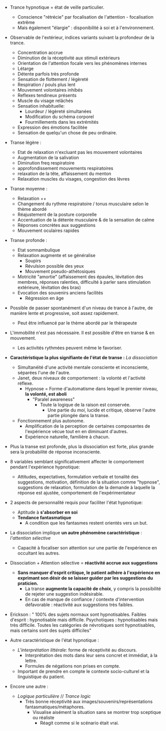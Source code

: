 
- Trance hypnotique = état de veille particulier. 
	- Conscience "rétrécie" par focalisation de l'attention - focalisation extrême
	- Mais également "élargie" : disponibilité à soi et à l'environnement. 

- Observable de l'extérieur, indices variants suivant la profondeur de la trance.
	- Concentration accrue
	- Diminution de la réceptivité aux stimuli extérieurs 
	- Orientation de l'attention focale vers les phénomènes internes
	- Létarge
	- Détente parfois très profonde
	- Sensation de flottement / légèreté 
	- Respiration / pouls plus lent 
	- Mouvement volontaires inhibés 
	- Reflexes tendineux présents
	- Muscle du visage relâchés 
	- Sensation inhabituelle:
		- Lourdeur / légèreté simultanées 
		- Modification du schéma corporel
		- Fourmillements dans les extrémités 
	- Expression des émotions facilitée 
	- Sensation de quelqu'un chose de peu ordinaire. 


- Transe légère :
	- Etat de relaxation n'excluant pas les mouvement volontaires 
	- Augmentation de la salivation
	- Diminution freq respiratoire
	- approfondissement mouvements respiratoires 
	- relaxation de la tête, affaissement du menton
	- Relaxation muscles du visages, congestion des lèvres 

- Transe moyenne : 
	- Relaxation ++
	- Changement du rythme respiratoire / tonus musculaire selon le thème abordé
	- Réajustement de la posture corporelle 
	- Accentuation de la détente musculaire & de la sensation de calme 
	- Réponses concrètes aux suggestions 
	- Mouvement oculaires rapides

- Transe profonde :
	- Etat somnambulique 
	- Relaxation augmente et se généralise 
		- Soupirs
		- Révulsion possible des yeux 
		- Mouvement pseudo-athétosiques 
	- Motricité "amortie" (affaissement des épaules, lévitation des membres, réponses ralenties, difficulté à parler sans stimulation extérieure, lévitation des bras)
	- Evocation des souvenirs anciens facilités 
		- Régression en âge

- Possible de passer spontanément d'un niveau de trance à l'autre, de manière lente et progressive, soit assez rapidement.
	- Peut être influencé par le thème abordé par le thérapeute 

- L'immobilité n'est pas nécessaire. Il est possible d'être en transe & en mouvement.
	- Les activités rythmées peuvent même le favoriser. 


- **Caractéristique la plus signifiante de l'état de transe :** *La dissociation* 
	- Simultanéité d'une activité mentale consciente et inconsciente, séparées l'une de l'autre. 
	- Janet, deux niveaux de comportement : la volonté et l'activité réflexe. 
		- Hypnose = Forme d'automatisme dans lequel le premier niveau, **la volonté, est aboli**
			- "Paralel awareness"
				- Toute la logique de la raison est conservée. 
					- Une partie du *moi*, lucide et critique, observe l'autre partie plongée dans la transe. 
	- Fonctionnement plus autonome. 
		- Amplification de la perception de certaines composantes de l'expérience vécue tout en  en diminuant d'autres.
		- Expérience naturelle, familière à chacun. 

- Plus la transe est profonde, plus la dissociation est forte, plus grande sera la probabilité de réponse inconsciente. 

- 8 variables semblant significativement affecter le comportement pendant l'expérience hypnotique:
	- Attitudes, expectatives, formulation verbale et tonalité des suggestions, motivation, définition de la situation comme "hypnose", suggestions de relaxation, formulation de la demande à laquelle la réponse est ajustée, comportement de l'expérimentateur

- 2 aspects de personnalité requis pour faciliter l'état hypnotique:
	- Aptitude à **s'absorber en soi** 
	- **Tendance fantasmatique** 
		- A condition que les fantasmes restent orientés vers un but. 


- La dissociation implique **un autre phénomène caractéristique** : *l'attention sélective*
	- Capacité à focaliser son attention sur une partie de l'expérience en occultant les autres. 

- Dissociation + Attention sélective = **réactivité accrue aux suggestions** 
	- **Sans manquer d'esprit critique, le patient adhère à l'expérience en exprimant son désir de se laisser guider par les suggestions du praticien.** 
		- La transe **augmente la capacité de choix**, y compris la possibilité de rejeter une suggestion indésirable. 
		- En cas de manque de confiance / contexte d'intervention défavorable : réactivité aux suggestions très faibles. 

- Erickson : " 100% des sujets normaux sont hypnotisables. Faibles d'esprit : hypnotisable mais difficile. Psychotiques : hypnotisables mais très difficile. Toutes les catégories de névrotiques sont hypnotisables, mais certains sont des sujets difficiles" 

- Autre caractéristique de l'état hypnotique :
	- *L'interprétation littérale*: forme de réceptivité au discours.
		- Interprétation des mots dans leur sens concret et immédiat, à la lettre. 
		- Formules de négations non prises en compte. 
	- Important de prendre en compte le contexte socio-culturel et la linguistique du patient. 
- Encore une autre :
	- *Logique particulière* // *Trance logic*
		- Très bonne réceptivité aux images/souvenirs/représentations fantasmatiques/métaphores. 
			- Visualise aisément la situation sans se montrer trop sceptique ou réaliste
				- Réagit comme si le scénario était vrai.

